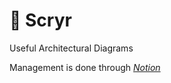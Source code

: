 # 🔮 Scryr
Useful Architectural Diagrams

Management is done through _[Notion](https://scryr.notion.site/Scryr-c3240debd35f4666b2be46a27ee44019)_
